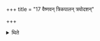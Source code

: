 +++
title = "17 वैष्णवन् त्रिकपालन् त्रयोदशन्"

+++

<details><summary>थिते</summary>

वैष्णवं त्रिकपालं त्रयोदशं तक्षरथकारयोर्गृहे १७
</details>
